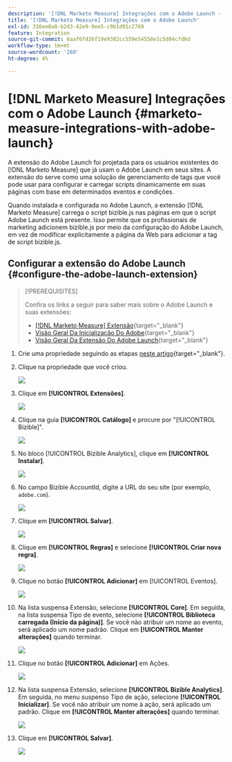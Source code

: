 ```yaml
---
description: '[!DNL Marketo Measure] Integrações com o Adobe Launch - [!DNL Marketo Measure]'
title: '[!DNL Marketo Measure] Integrações com o Adobe Launch'
exl-id: 316ee8a8-b2d3-42e9-9ee5-c9b1d91c2769
feature: Integration
source-git-commit: 6aaf6fd26f19e9382cc559e54558e1c5d84cfd6d
workflow-type: tm+mt
source-wordcount: '269'
ht-degree: 4%

---
```


# [!DNL Marketo Measure] Integrações com o Adobe Launch {#marketo-measure-integrations-with-adobe-launch}

A extensão do Adobe Launch foi projetada para os usuários existentes do [!DNL Marketo Measure] que já usam o Adobe Launch em seus sites. A extensão do serve como uma solução de gerenciamento de tags que você pode usar para configurar e carregar scripts dinamicamente em suas páginas com base em determinados eventos e condições.

Quando instalada e configurada no Adobe Launch, a extensão [!DNL Marketo Measure] carrega o script bizible.js nas páginas em que o script Adobe Launch está presente. Isso permite que os profissionais de marketing adicionem bizible.js por meio da configuração do Adobe Launch, em vez de modificar explicitamente a página da Web para adicionar a tag de script bizible.js.

## Configurar a extensão do Adobe Launch {#configure-the-adobe-launch-extension}

>[!PREREQUISITES]
>
>Confira os links a seguir para saber mais sobre o Adobe Launch e suas extensões:
>
>* [[!DNL Marketo Measure] Extensão](https://experienceleague.adobe.com/docs/experience-platform/destinations/catalog/email/bizible.html?lang=pt-BR#catalog){target="_blank"}
>* [Visão Geral Da Inicialização Do Adobe](https://experienceleague.adobe.com/docs/platform-learn/implement-in-websites/overview.html?lang=pt-BR){target="_blank"}
>* [Visão Geral Da Extensão Do Adobe Launch](https://experienceleague.adobe.com/docs/experience-platform/tags/extension-dev/overview.html?lang=pt-BR){target="_blank"}

1. Crie uma propriedade seguindo as etapas [neste artigo](https://experienceleague.adobe.com/docs/platform-learn/implement-in-websites/configure-tags/create-a-property.html?lang=pt-BR#go-to-the-data-collection-interface){target="_blank"}.

1. Clique na propriedade que você criou.

   ![](assets/marketo-measure-integrations-with-adobe-launch-1.png)

1. Clique em **[!UICONTROL Extensões]**.

   ![](assets/marketo-measure-integrations-with-adobe-launch-2.png)

1. Clique na guia **[!UICONTROL Catálogo]** e procure por &quot;[!UICONTROL Bizible]&quot;.

   ![](assets/marketo-measure-integrations-with-adobe-launch-3.png)

1. No bloco [!UICONTROL Bizible Analytics], clique em **[!UICONTROL Instalar]**.

   ![](assets/marketo-measure-integrations-with-adobe-launch-4.png)

1. No campo Bizible AccountId, digite a URL do seu site (por exemplo, `adobe.com`).

   ![](assets/marketo-measure-integrations-with-adobe-launch-5.png)

1. Clique em **[!UICONTROL Salvar]**.

   ![](assets/marketo-measure-integrations-with-adobe-launch-6.png)

1. Clique em **[!UICONTROL Regras]** e selecione **[!UICONTROL Criar nova regra]**.

   ![](assets/marketo-measure-integrations-with-adobe-launch-7.png)

1. Clique no botão **[!UICONTROL Adicionar]** em [!UICONTROL Eventos].

   ![](assets/marketo-measure-integrations-with-adobe-launch-8.png)

1. Na lista suspensa Extensão, selecione **[!UICONTROL Core]**. Em seguida, na lista suspensa Tipo de evento, selecione **[!UICONTROL Biblioteca carregada (Início da página)]**. Se você não atribuir um nome ao evento, será aplicado um nome padrão. Clique em **[!UICONTROL Manter alterações]** quando terminar.

   ![](assets/marketo-measure-integrations-with-adobe-launch-9.png)

1. Clique no botão **[!UICONTROL Adicionar]** em Ações.

   ![](assets/marketo-measure-integrations-with-adobe-launch-10.png)

1. Na lista suspensa Extensão, selecione **[!UICONTROL Bizible Analytics]**. Em seguida, no menu suspenso Tipo de ação, selecione **[!UICONTROL Inicializar]**. Se você não atribuir um nome à ação, será aplicado um padrão. Clique em **[!UICONTROL Manter alterações]** quando terminar.

   ![](assets/marketo-measure-integrations-with-adobe-launch-11.png)

1. Clique em **[!UICONTROL Salvar]**.

   ![](assets/marketo-measure-integrations-with-adobe-launch-12.png)

